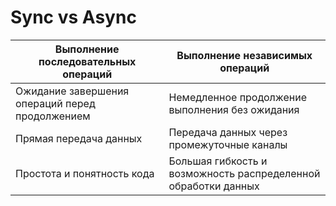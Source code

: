 # Sync vs Async



| Выполнение последовательных операций            | Выполнение независимых операций                                |
| ----------------------------------------------- | -------------------------------------------------------------- |
| Ожидание завершения операций перед продолжением | Немедленное продолжение выполнения без ожидания                |
| Прямая передача данных                          | Передача данных через промежуточные каналы                     |
| Простота и понятность кода                      | Большая гибкость и возможность распределенной обработки данных |

